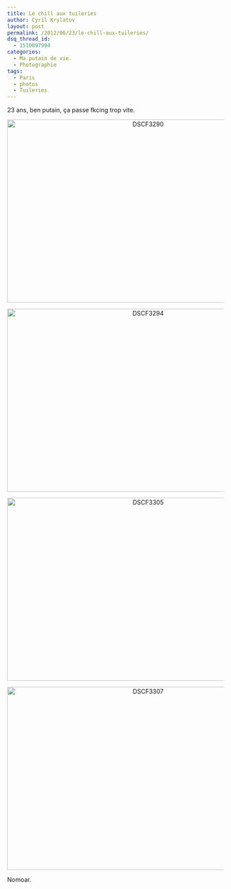 ```yaml
---
title: Le chill aux tuileries
author: Cyril Krylatov
layout: post
permalink: /2012/06/23/le-chill-aux-tuileries/
dsq_thread_id:
  - 1510097904
categories:
  - Ma putain de vie.
  - Photographie
tags:
  - Paris
  - photos
  - Tuileries
---
```

23 ans, ben putain, ça passe fkcing trop vite.

<p style="text-align:center;">
  <a href="http://www.flickr.com/photos/dondapo/7426968142/" title="DSCF3290 de Cyril Krylatov, sur Flickr"><img src="http://farm6.staticflickr.com/5328/7426968142_1c88ab22d9_z.jpg" width="640" height="425" alt="DSCF3290" /></a>
</p>

<p style="text-align:center;">
  <a href="http://www.flickr.com/photos/dondapo/7426971288/" title="DSCF3294 de Cyril Krylatov, sur Flickr"><img src="http://farm6.staticflickr.com/5119/7426971288_5f2731c237_z.jpg" width="640" height="425" alt="DSCF3294" /></a>
</p>

<p style="text-align:center;">
  <a href="http://www.flickr.com/photos/dondapo/7426977342/" title="DSCF3305 de Cyril Krylatov, sur Flickr"><img src="http://farm6.staticflickr.com/5322/7426977342_0728652097_z.jpg" width="640" height="425" alt="DSCF3305" /></a>
</p>

<p style="text-align:center;">
  <a href="http://www.flickr.com/photos/dondapo/7426981976/" title="DSCF3307 de Cyril Krylatov, sur Flickr"><img src="http://farm6.staticflickr.com/5323/7426981976_ca9312483a_z.jpg" width="640" height="425" alt="DSCF3307" /></a>
</p>

Nomoar.